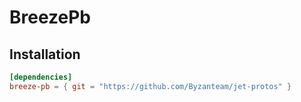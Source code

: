 # BreezePb

## Installation

```toml
[dependencies]
breeze-pb = { git = "https://github.com/Byzanteam/jet-protos" }
```
